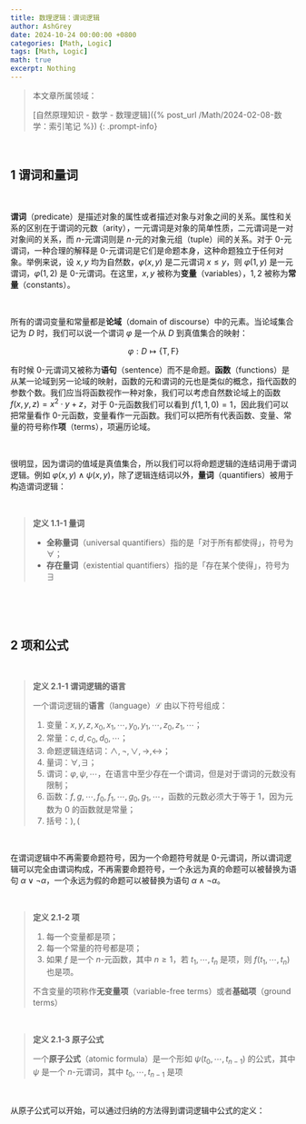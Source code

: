 ```yaml
---
title: 数理逻辑：谓词逻辑
author: AshGrey
date: 2024-10-24 00:00:00 +0800
categories: [Math, Logic]
tags: [Math, Logic]
math: true
excerpt: Nothing
---
```


> 本文章所属领域：
>
> [自然原理知识 - 数学 - 数理逻辑]({% post_url /Math/2024-02-08-数学：索引笔记 %})
{: .prompt-info}

<br>

## 1 谓词和量词

<br>

**谓词**（predicate）是描述对象的属性或者描述对象与对象之间的关系。属性和关系的区别在于谓词的元数（arity），一元谓词是对象的简单性质，二元谓词是一对对象间的关系，而 $n$-元谓词则是 $n$-元的对象元组（tuple）间的关系。对于 $0$-元谓词，一种合理的解释是 $0$-元谓词是它们是命题本身，这种命题独立于任何对象。举例来说，设 $x,y$ 均为自然数，$\varphi(x,y)$ 是二元谓词 $x\leq y$，则 $\varphi(1,y)$ 是一元谓词，$\varphi(1,2)$ 是 $0$-元谓词。在这里，$x,y$ 被称为**变量**（variables），$1,2$ 被称为**常量**（constants）。

<br>

所有的谓词变量和常量都是**论域**（domain of discourse）中的元素。当论域集合记为 $D$ 时，我们可以说一个谓词 $\varphi$ 是一个从 $D$ 到真值集合的映射：

$$
    \varphi:D\mapsto\{\mathsf{T},\mathsf{F}\}
$$

有时候 $0$-元谓词又被称为**语句**（sentence）而不是命题。**函数**（functions）是从某一论域到另一论域的映射，函数的元和谓词的元也是类似的概念，指代函数的参数个数。我们应当将函数视作一种对象，我们可以考虑自然数论域上的函数 $f(x,y,z)=x^2\cdot y+z$，对于 $0$-元函数我们可以看到 $f(1,1,0)=1$，因此我们可以把常量看作 $0$-元函数，变量看作一元函数。我们可以把所有代表函数、变量、常量的符号称作**项**（terms），项遍历论域。

<br>

很明显，因为谓词的值域是真值集合，所以我们可以将命题逻辑的连结词用于谓词逻辑。例如 $\varphi(x,y)\land\psi(x,y)$，除了逻辑连结词以外，**量词**（quantifiers）被用于构造谓词逻辑：

<br>

> **定义 1.1-1 量词**
>
> - **全称量词**（universal quantifiers）指的是「对于所有都使得」，符号为 $\forall$；
> - **存在量词**（existential quantifiers）指的是「存在某个使得」，符号为 $\exists$

<br>

<br>

<br>

## 2 项和公式

<br>

> **定义 2.1-1 谓词逻辑的语言**
>
> 一个谓词逻辑的**语言**（language）$\mathcal{L}$ 由以下符号组成：
> 1. 变量：$x,y,z,x_0,x_1,\cdots,y_0,y_1,\cdots,z_0,z_1,\cdots$；
> 2. 常量：$c,d,c_0,d_0,\cdots$；
> 3. 命题逻辑连结词：$\land,\lnot,\lor,\to,\leftrightarrow$；
> 4. 量词：$\forall,\exists$；
> 5. 谓词：$\varphi,\psi,\cdots$，在语言中至少存在一个谓词，但是对于谓词的元数没有限制；
> 6. 函数：$f,g,\cdots,f_0,f_1,\cdots,g_0,g_1,\cdots$，函数的元数必须大于等于 $1$，因为元数为 $0$ 的函数就是常量；
> 7. 括号：$),($

<br>

在谓词逻辑中不再需要命题符号，因为一个命题符号就是 $0$-元谓词，所以谓词逻辑可以完全由谓词构成，不再需要命题符号，一个永远为真的命题可以被替换为语句 $\alpha\lor\lnot\alpha$，一个永远为假的命题可以被替换为语句 $\alpha\land\lnot\alpha$。

<br>

> **定义 2.1-2 项**
>
> 1. 每一个变量都是项；
> 2. 每一个常量的符号都是项；
> 3. 如果 $f$ 是一个 $n$-元函数，其中 $n\geq 1$，若 $t_1,\cdots,t_n$ 是项，则 $f(t_1,\cdots,t_n)$ 也是项。
>
> 不含变量的项称作**无变量项**（variable-free terms）或者**基础项**（ground terms）

<br>

> **定义 2.1-3 原子公式**
>
> 一个**原子公式**（atomic formula）是一个形如 $\psi(t_0,\cdots,t_{n-1})$ 的公式，其中 $\psi$ 是一个 $n$-元谓词，其中 $t_0,\cdots,t_{n-1}$ 是项

<br>

从原子公式可以开始，可以通过归纳的方法得到谓词逻辑中公式的定义：

<br>

